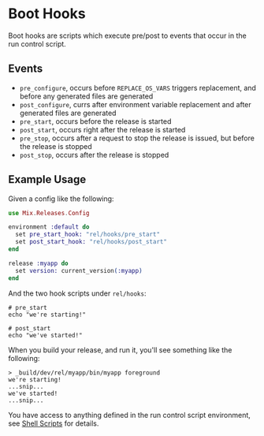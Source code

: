 # Boot Hooks

Boot hooks are scripts which execute pre/post to events that occur in the run control script.

## Events

- `pre_configure`, occurs before `REPLACE_OS_VARS` triggers replacement, and before any generated files are generated
- `post_configure`, currs after environment variable replacement and after generated files are generated
- `pre_start`, occurs before the release is started
- `post_start`, occurs right after the release is started
- `pre_stop`, occurs after a request to stop the release is issued, but before the release is stopped
- `post_stop`, occurs after the release is stopped

## Example Usage

Given a config like the following:


```elixir
use Mix.Releases.Config

environment :default do
  set pre_start_hook: "rel/hooks/pre_start"
  set post_start_hook: "rel/hooks/post_start"
end

release :myapp do
  set version: current_version(:myapp)
end
```

And the two hook scripts under `rel/hooks`:

```shell
# pre_start
echo "we're starting!"
```

```shell
# post_start
echo "we've started!"
```

When you build your release, and run it, you'll see something
like the following:


```
> _build/dev/rel/myapp/bin/myapp foreground
we're starting!
...snip...
we've started!
...snip...
```

You have access to anything defined in the run control script environment, see [Shell Scripts](shell_scripts.md) for details.
